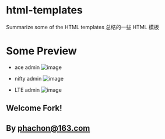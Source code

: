 # html-templates
Summarize some of the HTML templates
总结的一些 HTML 模板

# Some Preview

- ace admin
![image](https://github.com/phachon/html-templates/blob/master/ace-Admin/ace.png)

- nifty admin
![image](https://github.com/phachon/html-templates/blob/master/nifty-Admin/nifty.png)

- LTE admin
![image](https://github.com/phachon/html-templates/blob/master/LTE-Admin/lte.png)

## Welcome Fork!

## By phachon@163.com